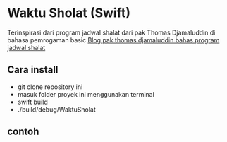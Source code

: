 # Waktu Sholat (Swift)

Terinspirasi dari program jadwal shalat dari pak Thomas Djamaluddin di bahasa pemrogaman basic [Blog pak thomas djamaluddin bahas program jadwal shalat](https://idnmedia.atlassian.net/browse/IATB-1569)

## Cara install
* git clone repository ini
* masuk folder proyek ini menggunakan terminal
* swift build
* ./build/debug/WaktuSholat

## contoh

               
